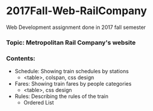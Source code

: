 # 2017Fall-Web-RailCompany
Web Development assignment done in 2017 fall semester

### Topic: Metropolitan Rail Company's website

### Contents:
- Schedule: Showing train schedules by stations
  - \<table>, colspan, css design
- Fares: Showing train fares by people categories
  - \<table>, css design
- Rules: Describing the rules of the train
  - Ordered List
